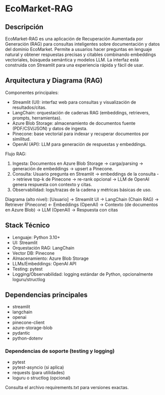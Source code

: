 # EcoMarket-RAG

## Descripción
EcoMarket-RAG es una aplicación de Recuperación Aumentada por Generación (RAG) para consultas inteligentes sobre documentación y datos del dominio EcoMarket. Permite a usuarios hacer preguntas en lenguaje natural y obtener respuestas precisas y citables combinando embeddings vectoriales, búsqueda semántica y modelos LLM. La interfaz está construida con Streamlit para una experiencia rápida y fácil de usar.

## Arquitectura y Diagrama (RAG)
Componentes principales:
- Streamlit (UI): interfaz web para consultas y visualización de resultados/citas.
- LangChain: orquestación de cadenas RAG (embeddings, retrievers, prompts, herramientas).
- Azure Blob Storage: almacenamiento de documentos fuente (PDF/CSV/JSON) y datos de ingesta.
- Pinecone: base vectorial para indexar y recuperar documentos por similitud.
- OpenAI (API): LLM para generación de respuestas y embeddings.

Flujo RAG:
1) Ingesta: Documentos en Azure Blob Storage -> carga/parsing -> generación de embeddings -> upsert a Pinecone.
2) Consulta: Usuario pregunta en Streamlit -> embeddings de la consulta -> retrieve top-k de Pinecone -> re-rank opcional -> LLM de OpenAI genera respuesta con contexto y citas.
3) Observabilidad: logs/trazas de la cadena y métricas básicas de uso.

Diagrama (alto nivel):
[Usuario] → Streamlit UI → LangChain (Chain RAG)
→ Retriever (Pinecone) ← Embeddings (OpenAI)
→ Contexto (de documentos en Azure Blob)
→ LLM (OpenAI) → Respuesta con citas

## Stack Técnico
- Lenguaje: Python 3.10+
- UI: Streamlit
- Orquestación RAG: LangChain
- Vector DB: Pinecone
- Almacenamiento: Azure Blob Storage
- LLMs/Embeddings: OpenAI API
- Testing: pytest
- Logging/Observabilidad: logging estándar de Python, opcionalmente loguru/structlog

## Dependencias principales
- streamlit
- langchain
- openai
- pinecone-client
- azure-storage-blob
- pydantic
- python-dotenv

### Dependencias de soporte (testing y logging)
- pytest
- pytest-asyncio (si aplica)
- requests (para utilidades)
- loguru o structlog (opcional)

Consulta el archivo requirements.txt para versiones exactas.


